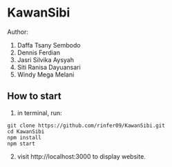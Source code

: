 # KawanSibi

Author:

1. Daffa Tsany Sembodo
2. Dennis Ferdian
3. Jasri Silvika Aysyah
4. Siti Ranisa Dayuansari
5. Windy Mega Melani

## How to start

1. in terminal, run:

```
git clone https://github.com/rinfer09/KawanSibi.git
cd KawanSibi
npm install
npm start
```

2. visit http://localhost:3000 to display website.
